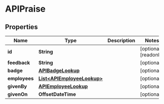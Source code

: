 

# APIPraise


## Properties

| Name | Type | Description | Notes |
|------------ | ------------- | ------------- | -------------|
|**id** | **String** |  |  [optional] [readonly] |
|**feedback** | **String** |  |  [optional] |
|**badge** | [**APIBadgeLookup**](APIBadgeLookup.md) |  |  [optional] |
|**employees** | [**List&lt;APIEmployeeLookup&gt;**](APIEmployeeLookup.md) |  |  [optional] |
|**givenBy** | [**APIEmployeeLookup**](APIEmployeeLookup.md) |  |  [optional] |
|**givenOn** | **OffsetDateTime** |  |  [optional] |



